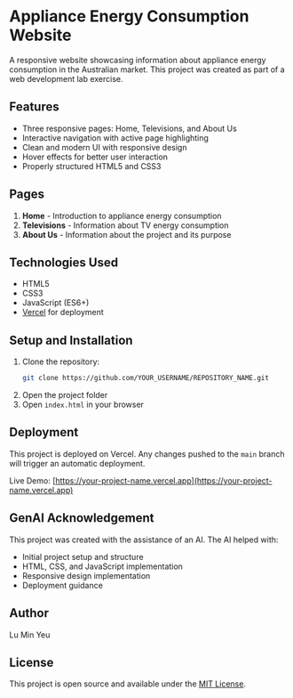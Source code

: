 # Appliance Energy Consumption Website

A responsive website showcasing information about appliance energy consumption in the Australian market. This project was created as part of a web development lab exercise.

## Features

- Three responsive pages: Home, Televisions, and About Us
- Interactive navigation with active page highlighting
- Clean and modern UI with responsive design
- Hover effects for better user interaction
- Properly structured HTML5 and CSS3

## Pages

1. **Home** - Introduction to appliance energy consumption
2. **Televisions** - Information about TV energy consumption
3. **About Us** - Information about the project and its purpose

## Technologies Used

- HTML5
- CSS3
- JavaScript (ES6+)
- [Vercel](https://vercel.com) for deployment

## Setup and Installation

1. Clone the repository:
   ```bash
   git clone https://github.com/YOUR_USERNAME/REPOSITORY_NAME.git
   ```
2. Open the project folder
3. Open `index.html` in your browser

## Deployment

This project is deployed on Vercel. Any changes pushed to the `main` branch will trigger an automatic deployment.

Live Demo: [https://your-project-name.vercel.app](https://your-project-name.vercel.app)

## GenAI Acknowledgement

This project was created with the assistance of an AI. The AI helped with:
- Initial project setup and structure
- HTML, CSS, and JavaScript implementation
- Responsive design implementation
- Deployment guidance

## Author

Lu Min Yeu

## License

This project is open source and available under the [MIT License](LICENSE).
